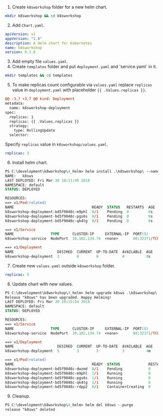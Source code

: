 1. Create `k8sworkshop` folder for a new helm chart.
```bash
mkdir k8sworkshop && cd k8sworkshop
```
2. Add `Chart.yaml`.
```yaml
apiVersion: v1
appVersion: "1.0"
description: A Helm chart for Kubernetes
name: k8sworkshop
version: 0.1.0
```
3. Add empty file `values.yaml`.
4. Create `templates` folder and put `deployment.yaml` and 'service.yaml` in it.
```bash
mkdir templates && cd templates
```
5. To make replicas count configurable via `values.yaml` replace `replicas` value in `deployment.yaml` with placeholder `{{ .Values.replicas }}`.
```diff
@@ -3,7 +3,7 @@ kind: Deployment
metadata:
  name: k8sworkshop-deployment
spec:
  replicas: 1
  replicas: {{ .Values.replicas }}
  strategy:
    type: RollingUpdate
  selector:
```
Specify `replicas` value in `k8sworkshop/values.yaml`.
```yaml
replicas: 3
```
6. Install helm chart.
```ps
PS C:\development\k8workshop\4_helm> helm install .\k8sworkshop\ --name k8sws
NAME:   k8sws
LAST DEPLOYED: Fri Mar 30 10:11:49 2018
NAMESPACE: default
STATUS: DEPLOYED

RESOURCES:
==> v1/Pod(related)
NAME                                    READY  STATUS   RESTARTS  AGE
k8sworkshop-deployment-bd5f9848c-m9phl  0/1    Pending  0         0s
k8sworkshop-deployment-bd5f9848c-pgs6s  0/1    Pending  0         0s
k8sworkshop-deployment-bd5f9848c-qk4tg  0/1    Pending  0         0s

==> v1/Service
NAME                 TYPE      CLUSTER-IP     EXTERNAL-IP  PORT(S)       AGE
k8sworkshop-service  NodePort  10.102.134.74  <none>       80:32371/TCP  0s

==> v1/Deployment
NAME                    DESIRED  CURRENT  UP-TO-DATE  AVAILABLE  AGE
k8sworkshop-deployment  3        0        0           0          0s
```
7. Create new `values.yaml` outside `k8sworkshop` folder.
```yaml
replicas: 5
```
8. Update chart with new values.
```ps
PS C:\development\k8workshop\4_helm> helm upgrade k8sws .\k8sworkshop\ -f custom-values.yaml
Release "k8sws" has been upgraded. Happy Helming!
LAST DEPLOYED: Fri Mar 30 10:15:54 2018
NAMESPACE: default
STATUS: DEPLOYED

RESOURCES:
==> v1/Service
NAME                 TYPE      CLUSTER-IP     EXTERNAL-IP  PORT(S)       AGE
k8sworkshop-service  NodePort  10.102.134.74  <none>       80:32371/TCP  4m

==> v1/Deployment
NAME                    DESIRED  CURRENT  UP-TO-DATE  AVAILABLE  AGE
k8sworkshop-deployment  5        3        3           3          4m

==> v1/Pod(related)
NAME                                    READY  STATUS             RESTARTS  AGE
k8sworkshop-deployment-bd5f9848c-dwzmd  0/1    Pending            0         0s
k8sworkshop-deployment-bd5f9848c-m9phl  1/1    Running            0         4m
k8sworkshop-deployment-bd5f9848c-pgs6s  1/1    Running            0         4m
k8sworkshop-deployment-bd5f9848c-qk4tg  1/1    Running            0         4m
k8sworkshop-deployment-bd5f9848c-rdpp2  0/1    ContainerCreating  0         0s
```
9. Cleanup.
```ps
PS C:\development\k8workshop\4_helm> helm del k8sws --purge
release "k8sws" deleted
```
